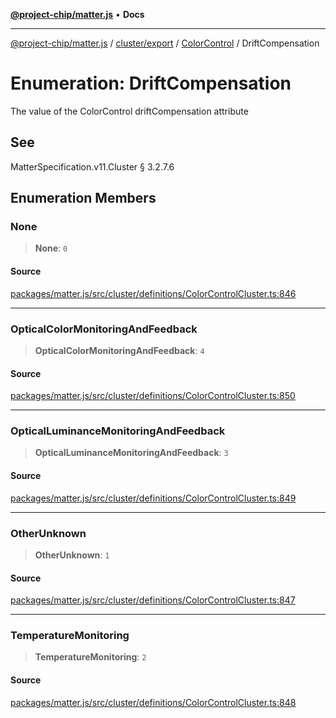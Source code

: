 [**@project-chip/matter.js**](../../../../../README.md) • **Docs**

***

[@project-chip/matter.js](../../../../../modules.md) / [cluster/export](../../../README.md) / [ColorControl](../README.md) / DriftCompensation

# Enumeration: DriftCompensation

The value of the ColorControl driftCompensation attribute

## See

MatterSpecification.v11.Cluster § 3.2.7.6

## Enumeration Members

### None

> **None**: `0`

#### Source

[packages/matter.js/src/cluster/definitions/ColorControlCluster.ts:846](https://github.com/project-chip/matter.js/blob/7a8cbb56b87d4ccf34bec5a9a95ab40a1711324f/packages/matter.js/src/cluster/definitions/ColorControlCluster.ts#L846)

***

### OpticalColorMonitoringAndFeedback

> **OpticalColorMonitoringAndFeedback**: `4`

#### Source

[packages/matter.js/src/cluster/definitions/ColorControlCluster.ts:850](https://github.com/project-chip/matter.js/blob/7a8cbb56b87d4ccf34bec5a9a95ab40a1711324f/packages/matter.js/src/cluster/definitions/ColorControlCluster.ts#L850)

***

### OpticalLuminanceMonitoringAndFeedback

> **OpticalLuminanceMonitoringAndFeedback**: `3`

#### Source

[packages/matter.js/src/cluster/definitions/ColorControlCluster.ts:849](https://github.com/project-chip/matter.js/blob/7a8cbb56b87d4ccf34bec5a9a95ab40a1711324f/packages/matter.js/src/cluster/definitions/ColorControlCluster.ts#L849)

***

### OtherUnknown

> **OtherUnknown**: `1`

#### Source

[packages/matter.js/src/cluster/definitions/ColorControlCluster.ts:847](https://github.com/project-chip/matter.js/blob/7a8cbb56b87d4ccf34bec5a9a95ab40a1711324f/packages/matter.js/src/cluster/definitions/ColorControlCluster.ts#L847)

***

### TemperatureMonitoring

> **TemperatureMonitoring**: `2`

#### Source

[packages/matter.js/src/cluster/definitions/ColorControlCluster.ts:848](https://github.com/project-chip/matter.js/blob/7a8cbb56b87d4ccf34bec5a9a95ab40a1711324f/packages/matter.js/src/cluster/definitions/ColorControlCluster.ts#L848)

